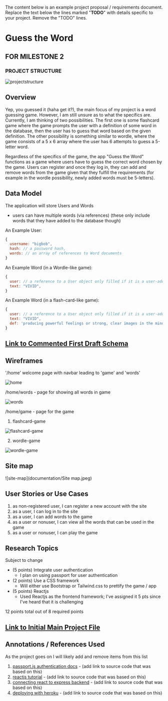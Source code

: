 The content below is an example project proposal / requirements document. Replace the text below the lines marked "__TODO__" with details specific to your project. Remove the "TODO" lines.

# Guess the Word

## FOR MILESTONE 2
### PROJECT STRUCTURE

![projectstructure](documentation/word%20app%20project%20structure.png)

## Overview

Yep, you guessed it (haha get it?), the main focus of my project is a word guessing game. However, I am still unsure as to what the specifics are. Currently, I am thinking of two possibilities.
The first one is some flashcard game where the game prompts the user with a definition of some word in the database, then the user has to guess that word based on the given definition.
The other possibility is something similar to wordle, where the game consists of a 5 x 6 array where the user has 6 attempts to guess a 5-letter word.

Regardless of the specifics of the game, the app "Guess the Word" functions as a game where users have to guess the correct word chosen by the game. 
Users can register and once they log in, they can add and remove words from the game given that they fulfill the requirements (for example in the wordle possibility, newly added words must be 5-letters).

## Data Model

The application will store Users and Words

* users can have multiple words (via references) (these only include words that they have added to the database though)

An Example User:

```javascript
{
  username: "bigbob",
  hash: // a password hash,
  words: // an array of references to Word documents
}
```

An Example Word (in a Wordle-like game):

```javascript
{
  user: // a reference to a User object only filled if it is a user-added word, otherwise will be filled with 'default',
  text: "VIVID",
}
```

An Example Word (in a flash-card-like game):

```javascript
{
  user: // a reference to a User object only filled if it is a user-added word, otherwise will be filled with 'default',
  text: "VIVID",
  def: 'producing powerful feelings or strong, clear images in the mind', //definition of the word
}
```


## [Link to Commented First Draft Schema](backend/config/db.js)

## Wireframes

'/home' welcome page with navbar leading to 'game' and 'words'

![home](documentation/home.jpeg)

/home/words - page for showing all words in game

![words](documentation/words.jpeg)

/home/game - page for the game

1) flashcard-game

![flashcard-game](documentation/flashcardgame.jpeg)

2) wordle-game

![wordle-game](documentation/wordlegame.jpeg)

## Site map

![site-map](documentation/Site map.jpeg)

## User Stories or Use Cases

1. as non-registered user, I can register a new account with the site
2. as a user, I can log in to the site
3. as a user, I can add words to the game
4. as a user or nonuser, I can view all the words that can be used in the game
5. as a user or nonuser, I can play the game

## Research Topics

Subject to change

* (5 points) Integrate user authentication
    * I plan on using passport for user authentication
* (2 points) Use a CSS framework
    * Will either use Bootstrap or Tailwind.css to prettify the game / app
* (5 points) Reactjs
    * Used Reactjs as the frontend framework; I've assigned it 5 pts since I've heard that it is challenging

12 points total out of 8 required points


## [Link to Initial Main Project File](backend/server.js) 

## Annotations / References Used

As the project goes on I will likely add and remove items from this list

1. [passport.js authentication docs](http://passportjs.org/docs) - (add link to source code that was based on this)
2. [reactjs tutorial](https://www.youtube.com/watch?v=w7ejDZ8SWv8) - (add link to source code that was based on this)
3. [connecting react to express backend](https://www.youtube.com/watch?v=kJA9rDX7azM) - (add link to source code that was based on this)
4. [deploying with heroku](https://www.youtube.com/watch?v=5PaUiPyBDJY&t=747s) - (add link to source code that was based on this)

